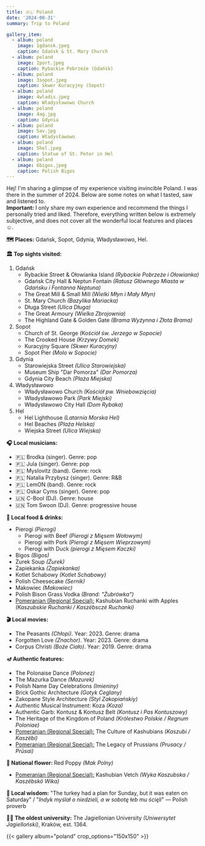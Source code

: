 ```yaml
---
title: 🇵🇱 Poland
date: '2024-08-31'
summary: Trip to Poland

gallery_item:
  - album: poland
    image: 1gdansk.jpeg
    caption: Gdańsk & St. Mary Church
  - album: poland
    image: 2port.jpeg
    caption: Rybackie Pobrzeże (Gdańsk)
  - album: poland
    image: 3sopot.jpeg
    caption: Skwer Kuracyjny (Sopot)
  - album: poland
    image: 4wladis.jpeg
    caption: Władysławowo Church
  - album: poland
    image: 4ag.jpg
    caption: Gdynia
  - album: poland
    image: 5av.jpg
    caption: Władysławowo 
  - album: poland
    image: 5hel.jpeg
    caption: Statue of St. Peter in Hel
  - album: poland
    image: 6bigos.jpeg
    caption: Polish Bigos
---
```

Hej! I'm sharing a glimpse of my experience visiting invincible Poland. I was there in the summer of 2024. Below are some notes on what I tasted, saw and listened to.<br>
<b>Important:</b> I only share my own experience and recommend the things I personally tried and liked. Therefore, everything written below is extremely subjective, and does not cover all the wonderful local features and places ☺️.

<b>🗺 Places:</b> Gdańsk, Sopot, Gdynia, Władysławowo, Hel. <br>

<b>🏛 Top sights visited: </b>
1. Gdańsk
    - Rybackie Street & Ołowianka Island <i>(Rybackie Pobrzeże i Ołowianka)</i>
    - Gdańsk City Hall & Neptun Fontain <i>(Ratusz Głównego Miasta w Gdańsku i Fontanna Neptuna)</i>
    - The Great Mill & Small Mill <i>(Wielki Młyn i Mały Młyn)</i>
    - St. Mary Church <i>(Bazylika Mariacka)</i>
    - Długa Street <i>(Ulica Długa)</i>
    - The Great Armoury <i>(Wielka Zbrojownia)</i>
    - The Highland Gate & Golden Gate <i>(Brama Wyżynna i Złota Brama)</i>
2. Sopot
    - Church of St. George <i>(Kościół św. Jerzego w Sopocie)</i>
    - The Crooked House <i>(Krzywy Domek)</i>
    - Kuracyjny Square <i>(Skwer Kuracyjny)</i>
    - Sopot Pier <i>(Molo w Sopocie)</i> 
3. Gdynia 
    - Starowiejska Street <i>(Ulica Starowiejska)</i> 
    - Museum Ship "Dar Pomorza" <i>(Dar Pomorza)</i> 
    - Gdynia City Beach <i>(Plaża Miejska)</i> 
4. Władysławowo
    - Władysławowo Church <i>(Kościół pw. Wniebowzięcia)</i> 
    - Władysławowo Park <i>(Park Miejski)</i>
    - Władysławowo City Hall <i>(Dom Rybaka)</i>
5. Hel
    - Hel Lighthouse <i>(Latarnia Morska Hel)</i>
    - Hel Beaches <i>(Plaża Helska)</i>
    - Wiejska Street <i>(Ulica Wiejska)</i>

<b>🎧 Local musicians: </b>
- 🇵🇱 Brodka (singer). Genre: pop
- 🇵🇱 Jula (singer). Genre: pop
- 🇵🇱 Myslovitz (band). Genre: rock
- 🇵🇱 Natalia Przybysz (singer). Genre: R&B
- 🇵🇱 LemON (band). Genre: rock
- 🇵🇱 Oskar Cyms (singer). Genre: pop
- 🇺🇳 C-Bool (DJ). Genre: house
- 🇺🇳 Tom Swoon (DJ). Genre: progressive house

<b>🥘 Local food & drinks: </b>
- Pierogi <i>(Pierogi)</i>
  - Pierogi with Beef <i>(Pierogi z Mięsem Wołowym)</i>
  - Pierogi with Pork <i>(Pierogi z Mięsem Wieprzowym)</i>
  - Pierogi with Duck <i>(pierogi z Mięsem Kaczki)</i>
- Bigos <i>(Bigos)</i>
- Żurek Soup <i>(Żurek)</i>
- Zapiekanka <i>(Zapiekanka)</i>
- Kotlet Schabowy <i>(Kotlet Schabowy)</i>
- Polish Cheesecake <i>(Sernik)</i> 
- Makowiec <i>(Makowiec)</i>
- Polish Bison Grass Vodka <i>(Brand: "Żubrówka")</i>
- <u>Pomeranian (Regional Special):</u> Kashubian Ruchanki with Apples <i>(Kaszubskie Ruchanki / Kaszëbsczé Ruchanki)</i>


<b>🎬 Local movies:</b>
- The Peasants <i>(Chłopi)</i>. Year: 2023. Genre: drama 
- Forgotten Love <i>(Znachor)</i>. Year: 2023. Genre: drama 
- Corpus Christi <i>(Boże Ciało)</i>. Year: 2019. Genre: drama 


<b>🪔 Authentic features:</b>
- The Polonaise Dance <i>(Polonez)</i>
- The Mazurka Dance <i>(Mazurek)</i>
- Polish Name Day Celebrations <i>(Imieniny)</i>
- Brick Gothic Architecture <i>(Gotyk Ceglany)</i>
- Zakopane Style Architecture <i>(Styl Zakopiańskiy)</i>
- Authentic Musical Instrument: Koza <i>(Koza)</i>
- Authentic Garb: Kontusz & Kontusz Belt <i>(Kontusz i Pas Kontuszowy)</i> 
- The Heritage of the Kingdom of Poland <i>(Królestwo Polskie / Regnum Poloniae)</i>
- <u>Pomeranian (Regional Special):</u> The Culture of Kashubians <i>(Kaszubi / Kaszëbi)</i>
- <u>Pomeranian (Regional Special):</u> The Legacy of Prussians <i>(Prusacy / Prūsai)</i>


<b>💐 National flower: </b> Red Poppy <i>(Mak Polny)</i>
- <u>Pomeranian (Regional Special):</u> Kashubian Vetch <i>(Wyka Kaszubska / Kaszëbskô Wika)</i>

<b>🦉 Local wisdom:</b> "The turkey had a plan for Sunday, but it was eaten on Saturday" / "<i>Indyk myślał o niedzieli, a w sobotę łeb mu ścięli</i>" — Polish proverb


<b>👨‍🎓 The oldest university:</b> The Jagiellonian University <i>(Uniwersytet Jagielloński)</i>, Kraków, est. 1364. 


{{< gallery album="poland" crop_options="150x150" >}}
   